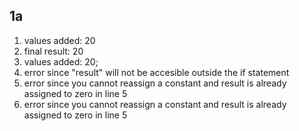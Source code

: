 ## 1a
1. values added: 20
2. final result: 20
3. values added: 20;
4. error since "result" will not be accesible outside the if statement
5. error since you cannot reassign a constant and result is already assigned to zero in line 5
6. error since you cannot reassign a constant and result is already assigned to zero in line 5